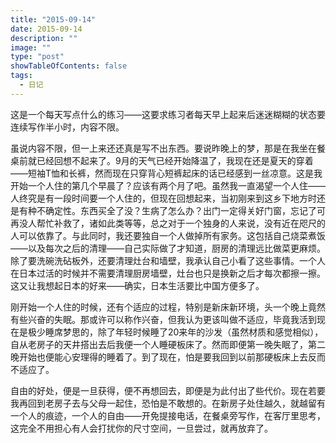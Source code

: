 ```yaml
---
title: "2015-09-14"
date: 2015-09-14
description: ""
image: ""
type: "post"
showTableOfContents: false
tags:
  - 日记
---
```


这是一个每天写点什么的练习——这要求练习者每天早上起来后迷迷糊糊的状态要连续写作半小时，内容不限。

虽说内容不限，但一上来还还真是写不出东西。要说昨晚上的梦，那是在我坐在餐桌前就已经回想不起来了。9月的天气已经开始降温了，我现在还是夏天的穿着——短袖T恤和长裤，然而现在只穿背心短裤起床的话已经感到一丝凉意。这是我开始一个人住的第几个早晨了？应该有两个月了吧。虽然我一直渴望一个人住——人终究是有一段时间要一个人住的，但现在回想起来，当初刚来到这乡下地方时还是有种不确定性。东西买全了没？生病了怎么办？出门一定得关好门窗，忘记了可再没人帮忙补救了，诸如此类等等，总之对于一个独身的人来说，没有近在咫尺的人可以依靠了。与此同时，我还要独自一个人做掉所有家务。这包括自己烧菜煮饭——以及每次之后的清理——自己实际做了才知道，厨房的清理远比做菜更麻烦。除了要洗碗洗砧板外，还要清理灶台和墙壁，我承认自己小看了这些事情。一个人在日本过活的时候并不需要清理厨房墙壁，灶台也只是换新之后才每次都擦一擦。这又让我想起日本的好来——确实，日本生活要比中国方便多了。

刚开始一个人住的时候，还有个适应的过程，特别是新床新环境，头一个晚上竟然有些兴奋的失眠。那或许可以称作兴奋，但我认为更该叫做不适应，毕竟我活到现在是极少睡席梦思的，除了年轻时候睡了20来年的沙发（虽然材质和感觉相似），自从老房子的天井搭出去后我便一个人睡硬板床了。然而即便第一晚失眠了，第二晚开始也便能心安理得的睡着了。到了现在，怕是要我回到以前那硬板床上去反而不适应了。

自由的好处，便是一旦获得，便不再想回去，即便是为此付出了些代价。现在若要我再回到老房子去与父母一起住，恐怕是不敢想的。在新房子处住越久，就越留有一个人的痕迹，一个人的自由——开免提接电话，在餐桌旁写作，在客厅里思考，这完全不用担心有人会打扰你的尺寸空间，一旦尝过，就再放弃了。